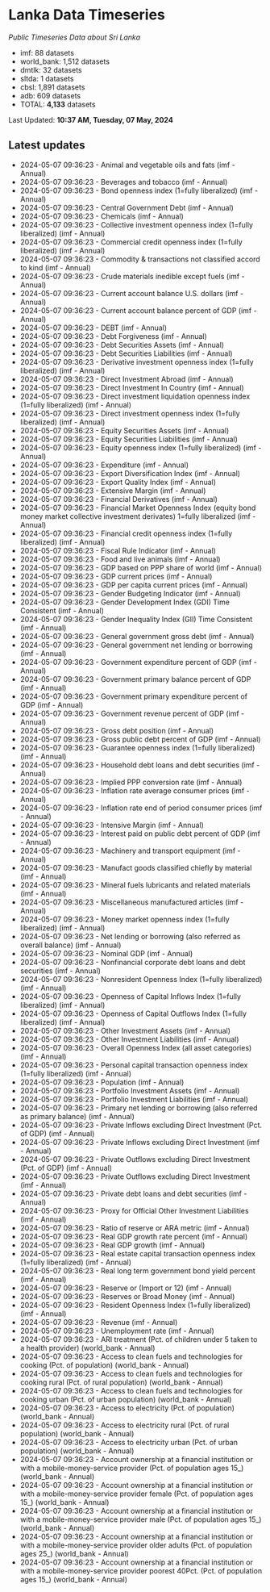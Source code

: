 # Lanka Data Timeseries
*Public Timeseries Data about Sri Lanka*

* imf: 88 datasets
* world_bank: 1,512 datasets
* dmtlk: 32 datasets
* sltda: 1 datasets
* cbsl: 1,891 datasets
* adb: 609 datasets
* TOTAL: **4,133** datasets

Last Updated: **10:37 AM, Tuesday, 07 May, 2024**

## Latest updates

* 2024-05-07 09:36:23 - Animal and vegetable oils and fats (imf - Annual)
* 2024-05-07 09:36:23 - Beverages and tobacco (imf - Annual)
* 2024-05-07 09:36:23 - Bond openness index (1=fully liberalized) (imf - Annual)
* 2024-05-07 09:36:23 - Central Government Debt (imf - Annual)
* 2024-05-07 09:36:23 - Chemicals (imf - Annual)
* 2024-05-07 09:36:23 - Collective investment openness index (1=fully liberalized) (imf - Annual)
* 2024-05-07 09:36:23 - Commercial credit openness index (1=fully liberalized) (imf - Annual)
* 2024-05-07 09:36:23 - Commodity & transactions not classified accord to kind (imf - Annual)
* 2024-05-07 09:36:23 - Crude materials inedible except fuels (imf - Annual)
* 2024-05-07 09:36:23 - Current account balance U.S. dollars (imf - Annual)
* 2024-05-07 09:36:23 - Current account balance percent of GDP (imf - Annual)
* 2024-05-07 09:36:23 - DEBT (imf - Annual)
* 2024-05-07 09:36:23 - Debt Forgiveness (imf - Annual)
* 2024-05-07 09:36:23 - Debt Securities Assets (imf - Annual)
* 2024-05-07 09:36:23 - Debt Securities Liabilities (imf - Annual)
* 2024-05-07 09:36:23 - Derivative investment openness index (1=fully liberalized) (imf - Annual)
* 2024-05-07 09:36:23 - Direct Investment Abroad (imf - Annual)
* 2024-05-07 09:36:23 - Direct Investment In Country (imf - Annual)
* 2024-05-07 09:36:23 - Direct investment liquidation openness index (1=fully liberalized) (imf - Annual)
* 2024-05-07 09:36:23 - Direct investment openness index (1=fully liberalized) (imf - Annual)
* 2024-05-07 09:36:23 - Equity Securities Assets (imf - Annual)
* 2024-05-07 09:36:23 - Equity Securities Liabilities (imf - Annual)
* 2024-05-07 09:36:23 - Equity openness index (1=fully liberalized) (imf - Annual)
* 2024-05-07 09:36:23 - Expenditure (imf - Annual)
* 2024-05-07 09:36:23 - Export Diversification Index (imf - Annual)
* 2024-05-07 09:36:23 - Export Quality Index (imf - Annual)
* 2024-05-07 09:36:23 - Extensive Margin (imf - Annual)
* 2024-05-07 09:36:23 - Financial Derivatives (imf - Annual)
* 2024-05-07 09:36:23 - Financial Market Openness Index (equity bond money market collective investment derivates) 1=fully liberalized (imf - Annual)
* 2024-05-07 09:36:23 - Financial credit openness index (1=fully liberalized) (imf - Annual)
* 2024-05-07 09:36:23 - Fiscal Rule Indicator (imf - Annual)
* 2024-05-07 09:36:23 - Food and live animals (imf - Annual)
* 2024-05-07 09:36:23 - GDP based on PPP share of world (imf - Annual)
* 2024-05-07 09:36:23 - GDP current prices (imf - Annual)
* 2024-05-07 09:36:23 - GDP per capita current prices (imf - Annual)
* 2024-05-07 09:36:23 - Gender Budgeting Indicator (imf - Annual)
* 2024-05-07 09:36:23 - Gender Development Index (GDI) Time Consistent (imf - Annual)
* 2024-05-07 09:36:23 - Gender Inequality Index (GII) Time Consistent (imf - Annual)
* 2024-05-07 09:36:23 - General government gross debt (imf - Annual)
* 2024-05-07 09:36:23 - General government net lending or borrowing (imf - Annual)
* 2024-05-07 09:36:23 - Government expenditure percent of GDP (imf - Annual)
* 2024-05-07 09:36:23 - Government primary balance percent of GDP (imf - Annual)
* 2024-05-07 09:36:23 - Government primary expenditure percent of GDP (imf - Annual)
* 2024-05-07 09:36:23 - Government revenue percent of GDP (imf - Annual)
* 2024-05-07 09:36:23 - Gross debt position (imf - Annual)
* 2024-05-07 09:36:23 - Gross public debt percent of GDP (imf - Annual)
* 2024-05-07 09:36:23 - Guarantee openness index (1=fully liberalized) (imf - Annual)
* 2024-05-07 09:36:23 - Household debt loans and debt securities (imf - Annual)
* 2024-05-07 09:36:23 - Implied PPP conversion rate (imf - Annual)
* 2024-05-07 09:36:23 - Inflation rate average consumer prices (imf - Annual)
* 2024-05-07 09:36:23 - Inflation rate end of period consumer prices (imf - Annual)
* 2024-05-07 09:36:23 - Intensive Margin (imf - Annual)
* 2024-05-07 09:36:23 - Interest paid on public debt percent of GDP (imf - Annual)
* 2024-05-07 09:36:23 - Machinery and transport equipment (imf - Annual)
* 2024-05-07 09:36:23 - Manufact goods classified chiefly by material (imf - Annual)
* 2024-05-07 09:36:23 - Mineral fuels lubricants and related materials (imf - Annual)
* 2024-05-07 09:36:23 - Miscellaneous manufactured articles (imf - Annual)
* 2024-05-07 09:36:23 - Money market openness index (1=fully liberalized) (imf - Annual)
* 2024-05-07 09:36:23 - Net lending or borrowing (also referred as overall balance) (imf - Annual)
* 2024-05-07 09:36:23 - Nominal GDP (imf - Annual)
* 2024-05-07 09:36:23 - Nonfinancial corporate debt loans and debt securities (imf - Annual)
* 2024-05-07 09:36:23 - Nonresident Openness Index (1=fully liberalized) (imf - Annual)
* 2024-05-07 09:36:23 - Openness of Capital Inflows Index (1=fully liberalized) (imf - Annual)
* 2024-05-07 09:36:23 - Openness of Capital Outflows Index (1=fully liberalized) (imf - Annual)
* 2024-05-07 09:36:23 - Other Investment Assets (imf - Annual)
* 2024-05-07 09:36:23 - Other Investment Liabilities (imf - Annual)
* 2024-05-07 09:36:23 - Overall Openness Index (all asset categories) (imf - Annual)
* 2024-05-07 09:36:23 - Personal capital transaction openness index (1=fully liberalized) (imf - Annual)
* 2024-05-07 09:36:23 - Population (imf - Annual)
* 2024-05-07 09:36:23 - Portfolio Investment Assets (imf - Annual)
* 2024-05-07 09:36:23 - Portfolio Investment Liabilities (imf - Annual)
* 2024-05-07 09:36:23 - Primary net lending or borrowing (also referred as primary balance) (imf - Annual)
* 2024-05-07 09:36:23 - Private Inflows excluding Direct Investment (Pct. of GDP) (imf - Annual)
* 2024-05-07 09:36:23 - Private Inflows excluding Direct Investment (imf - Annual)
* 2024-05-07 09:36:23 - Private Outflows excluding Direct Investment (Pct. of GDP) (imf - Annual)
* 2024-05-07 09:36:23 - Private Outflows excluding Direct Investment (imf - Annual)
* 2024-05-07 09:36:23 - Private debt loans and debt securities (imf - Annual)
* 2024-05-07 09:36:23 - Proxy for Official Other Investment Liabilities (imf - Annual)
* 2024-05-07 09:36:23 - Ratio of reserve or ARA metric (imf - Annual)
* 2024-05-07 09:36:23 - Real GDP growth rate percent (imf - Annual)
* 2024-05-07 09:36:23 - Real GDP growth (imf - Annual)
* 2024-05-07 09:36:23 - Real estate capital transaction openness index (1=fully liberalized) (imf - Annual)
* 2024-05-07 09:36:23 - Real long term government bond yield percent (imf - Annual)
* 2024-05-07 09:36:23 - Reserve or (Import or 12) (imf - Annual)
* 2024-05-07 09:36:23 - Reserves or Broad Money (imf - Annual)
* 2024-05-07 09:36:23 - Resident Openness Index (1=fully liberalized) (imf - Annual)
* 2024-05-07 09:36:23 - Revenue (imf - Annual)
* 2024-05-07 09:36:23 - Unemployment rate (imf - Annual)
* 2024-05-07 09:36:23 - ARI treatment (Pct. of children under 5 taken to a health provider) (world_bank - Annual)
* 2024-05-07 09:36:23 - Access to clean fuels and technologies for cooking (Pct. of population) (world_bank - Annual)
* 2024-05-07 09:36:23 - Access to clean fuels and technologies for cooking rural (Pct. of rural population) (world_bank - Annual)
* 2024-05-07 09:36:23 - Access to clean fuels and technologies for cooking urban (Pct. of urban population) (world_bank - Annual)
* 2024-05-07 09:36:23 - Access to electricity (Pct. of population) (world_bank - Annual)
* 2024-05-07 09:36:23 - Access to electricity rural (Pct. of rural population) (world_bank - Annual)
* 2024-05-07 09:36:23 - Access to electricity urban (Pct. of urban population) (world_bank - Annual)
* 2024-05-07 09:36:23 - Account ownership at a financial institution or with a mobile-money-service provider (Pct. of population ages 15_) (world_bank - Annual)
* 2024-05-07 09:36:23 - Account ownership at a financial institution or with a mobile-money-service provider female (Pct. of population ages 15_) (world_bank - Annual)
* 2024-05-07 09:36:23 - Account ownership at a financial institution or with a mobile-money-service provider male (Pct. of population ages 15_) (world_bank - Annual)
* 2024-05-07 09:36:23 - Account ownership at a financial institution or with a mobile-money-service provider older adults (Pct. of population ages 25_) (world_bank - Annual)
* 2024-05-07 09:36:23 - Account ownership at a financial institution or with a mobile-money-service provider poorest 40Pct. (Pct. of population ages 15_) (world_bank - Annual)